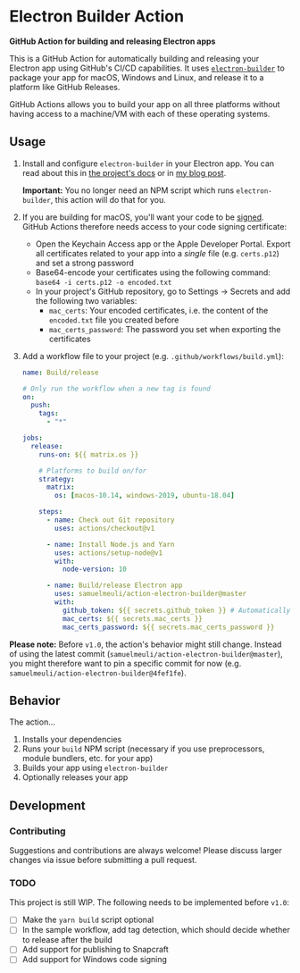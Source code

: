 # Electron Builder Action

**GitHub Action for building and releasing Electron apps**

This is a GitHub Action for automatically building and releasing your Electron app using GitHub's CI/CD capabilities. It uses [`electron-builder`](https://github.com/electron-userland/electron-builder) to package your app for macOS, Windows and Linux, and release it to a platform like GitHub Releases.

GitHub Actions allows you to build your app on all three platforms without having access to a machine/VM with each of these operating systems.

## Usage

1. Install and configure `electron-builder` in your Electron app. You can read about this in [the project's docs](https://www.electron.build) or in [my blog post](https://samuelmeuli.com/blog/2019-04-07-packaging-and-publishing-an-electron-app).

   **Important:** You no longer need an NPM script which runs `electron-builder`, this action will do that for you.

2. If you are building for macOS, you'll want your code to be [signed](https://samuelmeuli.com/blog/2019-04-07-packaging-and-publishing-an-electron-app/#code-signing). GitHub Actions therefore needs access to your code signing certificate:

   - Open the Keychain Access app or the Apple Developer Portal. Export all certificates related to your app into a _single_ file (e.g. `certs.p12`) and set a strong password
   - Base64-encode your certificates using the following command: `base64 -i certs.p12 -o encoded.txt`
   - In your project's GitHub repository, go to Settings → Secrets and add the following two variables:
     - `mac_certs`: Your encoded certificates, i.e. the content of the `encoded.txt` file you created before
     - `mac_certs_password`: The password you set when exporting the certificates

3. Add a workflow file to your project (e.g. `.github/workflows/build.yml`):

   ```yml
   name: Build/release

   # Only run the workflow when a new tag is found
   on:
     push:
       tags:
         - "*"

   jobs:
     release:
       runs-on: ${{ matrix.os }}

       # Platforms to build on/for
       strategy:
         matrix:
           os: [macos-10.14, windows-2019, ubuntu-18.04]

       steps:
         - name: Check out Git repository
           uses: actions/checkout@v1

         - name: Install Node.js and Yarn
           uses: actions/setup-node@v1
           with:
             node-version: 10

         - name: Build/release Electron app
           uses: samuelmeuli/action-electron-builder@master
           with:
             github_token: ${{ secrets.github_token }} # Automatically generated
             mac_certs: ${{ secrets.mac_certs }}
             mac_certs_password: ${{ secrets.mac_certs_password }}
   ```

**Please note:** Before `v1.0`, the action's behavior might still change. Instead of using the latest commit (`samuelmeuli/action-electron-builder@master`), you might therefore want to pin a specific commit for now (e.g. `samuelmeuli/action-electron-builder@4fef1fe`).

## Behavior

The action…

1. Installs your dependencies
2. Runs your `build` NPM script (necessary if you use preprocessors, module bundlers, etc. for your app)
3. Builds your app using `electron-builder`
4. Optionally releases your app

## Development

### Contributing

Suggestions and contributions are always welcome! Please discuss larger changes via issue before submitting a pull request.

### TODO

This project is still WIP. The following needs to be implemented before `v1.0`:

- [ ] Make the `yarn build` script optional
- [ ] In the sample workflow, add tag detection, which should decide whether to release after the build
- [ ] Add support for publishing to Snapcraft
- [ ] Add support for Windows code signing
